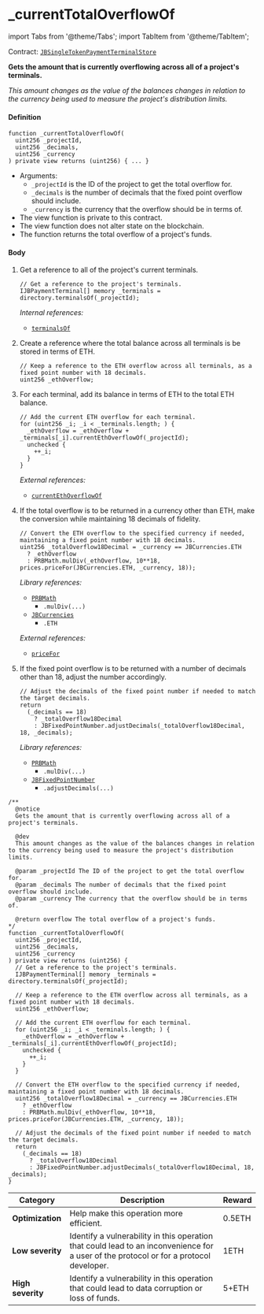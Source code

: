 # _currentTotalOverflowOf

import Tabs from '@theme/Tabs';
import TabItem from '@theme/TabItem';

Contract: [`JBSingleTokenPaymentTerminalStore`](/docs/v4/deprecated/v3/deprecated/jbsingletokenpaymentterminalstore/README.md)​‌

<Tabs>
<TabItem value="Step by step" label="Step by step">

**Gets the amount that is currently overflowing across all of a project's terminals.**

_This amount changes as the value of the balances changes in relation to the currency being used to measure the project's distribution limits._

#### Definition

```
function _currentTotalOverflowOf(
  uint256 _projectId,
  uint256 _decimals,
  uint256 _currency
) private view returns (uint256) { ... }
```

* Arguments:
  * `_projectId` is the ID of the project to get the total overflow for.
  * `_decimals` is the number of decimals that the fixed point overflow should include.
  * `_currency` is the currency that the overflow should be in terms of.
* The view function is private to this contract.
* The view function does not alter state on the blockchain.
* The function returns the total overflow of a project's funds.

#### Body

1.  Get a reference to all of the project's current terminals.

    ```
    // Get a reference to the project's terminals.
    IJBPaymentTerminal[] memory _terminals = directory.terminalsOf(_projectId);
    ```

    _Internal references:_

    * [`terminalsOf`](/docs/v4/deprecated/v3/api/contracts/jbdirectory/read/terminalsof.md)
2.  Create a reference where the total balance across all terminals is be stored in terms of ETH.

    ```
    // Keep a reference to the ETH overflow across all terminals, as a fixed point number with 18 decimals.
    uint256 _ethOverflow;
    ```
3.  For each terminal, add its balance in terms of ETH to the total ETH balance.

    ```
    // Add the current ETH overflow for each terminal.
    for (uint256 _i; _i < _terminals.length; ) {
      _ethOverflow = _ethOverflow + _terminals[_i].currentEthOverflowOf(_projectId);
      unchecked {
        ++_i;
      }
    }
    ```

    _External references:_

    * [`currentEthOverflowOf`](/docs/v4/deprecated/v3/deprecated/or-payment-terminals/or-abstract/jbpayoutredemptionpaymentterminal/read/currentethoverflowof.md)
4.  If the total overflow is to be returned in a currency other than ETH, make the conversion while maintaining 18 decimals of fidelity.

    ```
    // Convert the ETH overflow to the specified currency if needed, maintaining a fixed point number with 18 decimals.
    uint256 _totalOverflow18Decimal = _currency == JBCurrencies.ETH
      ? _ethOverflow
      : PRBMath.mulDiv(_ethOverflow, 10**18, prices.priceFor(JBCurrencies.ETH, _currency, 18));
    ```

    _Library references:_

    * [`PRBMath`](https://github.com/hifi-finance/prb-math/blob/main/contracts/PRBMath.sol)
      * `.mulDiv(...)`
    * [`JBCurrencies`](/docs/v4/deprecated/v3/api/libraries/jbcurrencies.md)
      * `.ETH`

    _External references:_

    * [`priceFor`](/docs/v4/deprecated/v3/api/contracts/jbprices/read/pricefor.md)
5.  If the fixed point overflow is to be returned with a number of decimals other than 18, adjust the number accordingly.

    ```
    // Adjust the decimals of the fixed point number if needed to match the target decimals.
    return
      (_decimals == 18)
        ? _totalOverflow18Decimal
        : JBFixedPointNumber.adjustDecimals(_totalOverflow18Decimal, 18, _decimals);
    ```

    _Library references:_

    * [`PRBMath`](https://github.com/hifi-finance/prb-math/blob/main/contracts/PRBMath.sol)
      * `.mulDiv(...)`
    * [`JBFixedPointNumber`](/docs/v4/deprecated/v3/api/libraries/jbfixedpointnumber.md)
      * `.adjustDecimals(...)`

</TabItem>

<TabItem value="Code" label="Code">

```
/**
  @notice
  Gets the amount that is currently overflowing across all of a project's terminals.

  @dev
  This amount changes as the value of the balances changes in relation to the currency being used to measure the project's distribution limits.

  @param _projectId The ID of the project to get the total overflow for.
  @param _decimals The number of decimals that the fixed point overflow should include.
  @param _currency The currency that the overflow should be in terms of.

  @return overflow The total overflow of a project's funds.
*/
function _currentTotalOverflowOf(
  uint256 _projectId,
  uint256 _decimals,
  uint256 _currency
) private view returns (uint256) {
  // Get a reference to the project's terminals.
  IJBPaymentTerminal[] memory _terminals = directory.terminalsOf(_projectId);

  // Keep a reference to the ETH overflow across all terminals, as a fixed point number with 18 decimals.
  uint256 _ethOverflow;

  // Add the current ETH overflow for each terminal.
  for (uint256 _i; _i < _terminals.length; ) {
    _ethOverflow = _ethOverflow + _terminals[_i].currentEthOverflowOf(_projectId);
    unchecked {
      ++_i;
    }
  }

  // Convert the ETH overflow to the specified currency if needed, maintaining a fixed point number with 18 decimals.
  uint256 _totalOverflow18Decimal = _currency == JBCurrencies.ETH
    ? _ethOverflow
    : PRBMath.mulDiv(_ethOverflow, 10**18, prices.priceFor(JBCurrencies.ETH, _currency, 18));

  // Adjust the decimals of the fixed point number if needed to match the target decimals.
  return
    (_decimals == 18)
      ? _totalOverflow18Decimal
      : JBFixedPointNumber.adjustDecimals(_totalOverflow18Decimal, 18, _decimals);
}
```

</TabItem>

<TabItem value="Bug bounty" label="Bug bounty">

| Category          | Description                                                                                                                            | Reward |
| ----------------- | -------------------------------------------------------------------------------------------------------------------------------------- | ------ |
| **Optimization**  | Help make this operation more efficient.                                                                                               | 0.5ETH |
| **Low severity**  | Identify a vulnerability in this operation that could lead to an inconvenience for a user of the protocol or for a protocol developer. | 1ETH   |
| **High severity** | Identify a vulnerability in this operation that could lead to data corruption or loss of funds.                                        | 5+ETH  |

</TabItem>
</Tabs>
